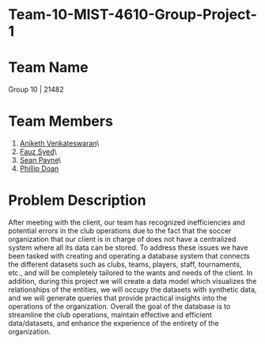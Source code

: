 # Team-10-MIST-4610-Group-Project-1
# Team Name
Group 10 | 21482
# Team Members
1. [Aniketh Venkateswaran](https://github.com/anivenk033)\
2. [Fauz Syed](https://github.com/Fauz-Syed?tab=repositories)\
3. [Sean Payne](https://github.com/SeanPayne19)\
4. [Phillip Doan](https://github.com/phillipdoan10)

# Problem Description
After meeting with the client, our team has recognized inefficiencies and potential errors in the club operations due to the fact that the soccer organization that our client is in charge of does not have a centralized system where all its data can be stored. To address these issues we have been tasked with creating and operating a database system that connects the different datasets such as clubs, teams, players, staff, tournaments, etc., and will be completely tailored to the wants and needs of the client. In addition, during this project we will create a data model which visualizes the relationships of the entities, we will occupy the datasets with synthetic data, and we will generate queries that provide practical insights into the operations of the organization. Overall the goal of the database is to streamline the club operations, maintain effective and efficient data/datasets, and enhance the experience of the entirety of the organization.
